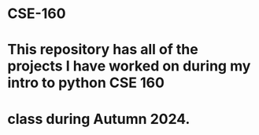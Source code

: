 # CSE-160
# This repository has all of the projects I have worked on during my intro to python CSE 160 
# class during Autumn 2024.
